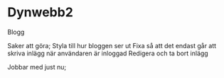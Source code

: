 # Dynwebb2
Blogg


Saker att göra;
Styla till hur bloggen ser ut
Fixa så att det endast går att skriva inlägg när användaren är inloggad
Redigera och ta bort inlägg

Jobbar med just nu;
